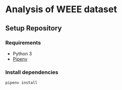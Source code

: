 # Analysis of WEEE dataset

## Setup Repository

### Requirements

- Python 3
- [Pipenv](https://pipenv.pypa.io/en/latest/)

### Install dependencies
```bash
pipenv install
```
